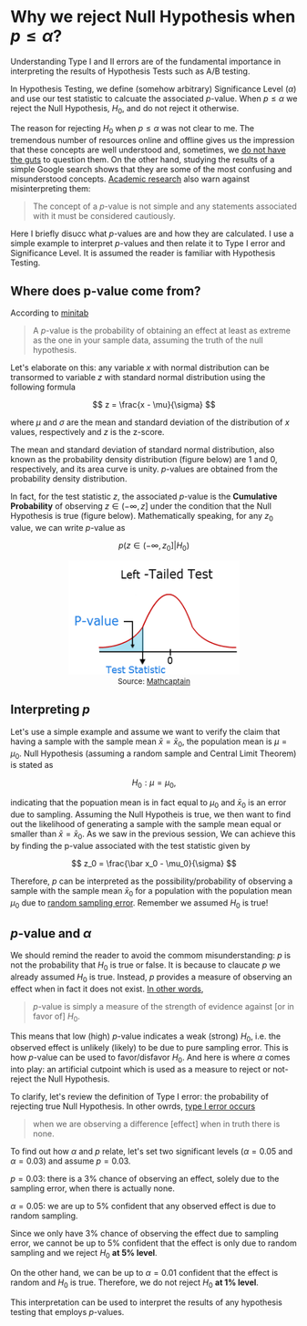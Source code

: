 <script type="text/x-mathjax-config"> MathJax.Hub.Config({ tex2jax: {inlineMath: [['$','$'], ['\\(','\\)']]} }); </script> <script src="https://cdnjs.cloudflare.com/ajax/libs/mathjax/2.7.0/MathJax.js?config=TeX-AMS-MML_HTMLorMML" type="text/javascript"></script>

# Why we reject Null Hypothesis when $p \leq \alpha$?

Understanding Type I and II errors are of the fundamental importance in interpreting the results of Hypothesis Tests such as A/B testing. 

In Hypothesis Testing, we define (somehow arbitrary) Significance Level ($\alpha$) and use our test statistic to calcuate the associated $p$-value. When $p \leq \alpha$ we reject the Null Hypothesis, $H_0$, and do not reject it otherwise. 

The reason for rejecting $H_0$ when $p \leq \alpha$ was not clear to me. The tremendous number of resources online and offline gives us the impression that these concepts are well understood and, sometimes, we [do not have the guts](https://math.stackexchange.com/questions/582945/in-statistics-why-do-you-reject-the-null-hypothesis-when-the-p-value-is-less-th) to question them. On the other hand, studying the results of a simple Google search shows that they are some of the most confusing and misunderstood concepts. [Academic research](https://www.ncbi.nlm.nih.gov/pmc/articles/PMC2895822/) also warn against misinterpreting them:

> The concept of a $p$-value is not simple and any statements associated with it must be considered cautiously.

Here I briefly disucc what $p$-values are and how they are calculated. I use a simple example to interpret $p$-values and then  relate it to Type I error and Significance Level. It is assumed the reader is familiar with Hypothesis Testing. 


## Where does p-value come from?

According to [minitab](http://blog.minitab.com/blog/adventures-in-statistics-2/how-to-correctly-interpret-p-values)
> A $p$-value is the probability of obtaining an effect at least as extreme as the one in your sample data, assuming the truth of the null hypothesis. 

Let's elaborate on this: any variable $x$ with normal distribution can be transormed to variable $z$ with standard normal distribution using the following formula

$$
z = \frac{x - \mu}{\sigma}
$$

where $\mu$ and $\sigma$ are the mean and standard deviation of the distribution of $x$ values, respectively and $z$ is the z-score. 

The mean and standard deviation of standard normal distribution, also known as the probability density distribution (figure below) are 1 and 0, respectively, and its area curve is unity. $p$-values are obtained from the probability density distribution. 

In fact, for the test statistic $z$, the associated $p$-value is the **Cumulative Probability** of observing $z \in (-\infty, z]$ under the condition that the Null Hypothesis is true (figure below). Mathematically speaking, for any $z_0$ value, we can write $p$-value as

$$
p\big(z\in(-\infty, z_0]|H_0\big)
$$

<div style="text-align:center"><img src ="left-tailed-test.png" height="200" width="300"/><figcaption> <font size="2">Source: <a href="http://www.mathcaptain.com/statistics/p-value.html"> Mathcaptain</a></font></figcaption></div>


## Interpreting $p$

Let's use a simple example and assume we want to verify the claim that having a sample with the sample mean $\bar x = \bar x_0$, the population mean is $\mu = \mu_0$. Null Hypothesis (assuming a random sample and Central Limit Theorem) is stated as

$$
H_0: \mu = \mu_0,
$$

indicating that the popuation mean is in fact equal to $\mu_0$ and $\bar x_0$ is an error due to sampling. Assuming the Null Hypotheis is true, we then want to find out the likelihood of generating a sample with the sample mean equal or smaller than $\bar {x} = \bar x_0$.  As we saw in the previous session, We can achieve this by finding the p-value associated with the test statistic given by

$$
z_0 = \frac{\bar x_0 - \mu_0}{\sigma}
$$

Therefore, $p$ can be interpreted as the possibility/probability of observing a sample with the sample mean $\bar x_0$ for a population with the population mean $\mu_0$ due to [random sampling error](http://blog.minitab.com/blog/adventures-in-statistics-2/how-to-correctly-interpret-p-values). Remember we assumed $H_0$ is true!


## $p$-value and $\alpha$

We should remind the reader to avoid the commom misunderstanding: $p$ is not the probability that $H_0$ is true or false. It is because to claucate $p$ we already assumed $H_0$ is true. Instead, $p$ provides a measure of observing an effect when in fact it does not exist. [In other words](https://www.ncbi.nlm.nih.gov/pmc/articles/PMC2895822/),
> $p$-value is simply a measure of the strength of evidence against [or in favor of] $H_0$.

This means that low (high) $p$-value indicates a weak (strong) $H_0$, i.e. the observed effect is unlikely (likely) to be due to pure sampling error. This is how $p$-value can be used to favor/disfavor $H_0$. And here is where $\alpha$ comes into play: an artificial cutpoint which is used as a measure to reject or not-reject the Null Hypothesis. 

To clarify, let's review the definition of Type I error: the probability of rejecting true Null Hypothesis. In other owrds, [type I error occurs](https://www.stat.berkeley.edu/~hhuang/STAT141/Lecture-FDR.pdf)
> when we are observing a difference [effect] when in truth there is none.

To find out how $\alpha$ and $p$ relate, let's set two significant levels ($\alpha = 0.05$ and $\alpha = 0.03$) and assume  $p=0.03$.

$p = 0.03$: there is a 3% chance of observing an effect, solely due to the sampling error, when there is actually none.

$\alpha = 0.05$: we are up to 5% confident that any observed effect is due to random sampling. 

Since we only have 3% chance of observing the effect due to sampling error, we cannot be up to 5% confident that the effect is only due to random sampling and we reject $H_0$ **at 5% level**. 

On the other hand, we can be up to $\alpha = 0.01$ confident that the effect is random and $H_0$ is true. Therefore, we do not reject $H_0$ **at 1% level**.

This interpretation can be used to interpret the results of any hypothesis testing that employs $p$-values.

